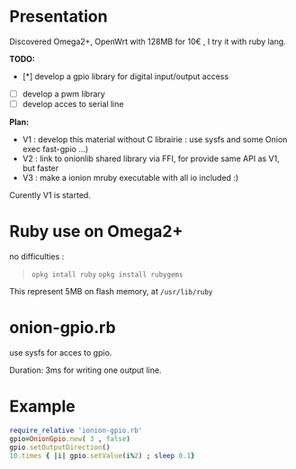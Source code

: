 Presentation
============

Discovered Omega2+, OpenWrt with 128MB for 10€ , I try it with
ruby lang.

**TODO:**
* [*] develop a gpio library for digital input/output access
* [ ] develop a pwm library
* [ ] develop acces to serial line

**Plan:**
* V1 : develop this material without C librairie : use sysfs and some Onion exec fast-gpio ...)
* V2 : link to onionlib shared library via FFI, for provide same API as V1, but faster
* V3 : make a ionion  mruby executable with all io included :)

Curently V1 is started.

Ruby use on Omega2+
====================

no difficulties :
> ```opkg intall ruby```
> ```opkg install rubygems```

This represent 5MB on flash memory, at ```/usr/lib/ruby```




onion-gpio.rb
=============
use sysfs for acces to gpio.

Duration: 3ms for writing one output line.


Example
=======

```ruby
require_relative 'ionion-gpio.rb'
gpio=OnionGpio.new( 3 , false)
gpio.setOutputDirection()
10.times { |i| gpio.setValue(i%2) ; sleep 0.1}

```


